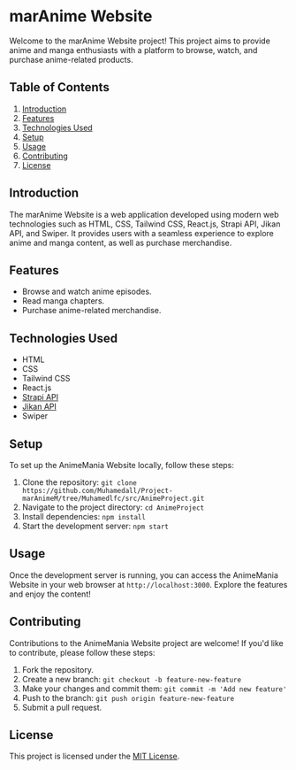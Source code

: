 # marAnime Website

Welcome to the marAnime Website project! This project aims to provide anime and manga enthusiasts with a platform to browse, watch, and purchase anime-related products.

## Table of Contents

1. [Introduction](#introduction)
2. [Features](#features)
3. [Technologies Used](#technologies-used)
4. [Setup](#setup)
5. [Usage](#usage)
6. [Contributing](#contributing)
7. [License](#license)

## Introduction

The marAnime Website is a web application developed using modern web technologies such as HTML, CSS, Tailwind CSS, React.js, Strapi API, Jikan API, and Swiper. It provides users with a seamless experience to explore anime and manga content, as well as purchase merchandise.

## Features

- Browse and watch anime episodes.
- Read manga chapters.
- Purchase anime-related merchandise.


## Technologies Used

- HTML
- CSS
- Tailwind CSS
- React.js
- [Strapi API](https://strapi.io/)
- [Jikan API](https://jikan.moe/)
- Swiper

## Setup

To set up the AnimeMania Website locally, follow these steps:

1. Clone the repository: `git clone https://github.com/Muhamedall/Project-marAnimeM/tree/Muhamedlfc/src/AnimeProject.git`
2. Navigate to the project directory: `cd AnimeProject`
3. Install dependencies: `npm install`
4. Start the development server: `npm start`

## Usage

Once the development server is running, you can access the AnimeMania Website in your web browser at `http://localhost:3000`. Explore the features and enjoy the content!

## Contributing

Contributions to the AnimeMania Website project are welcome! If you'd like to contribute, please follow these steps:

1. Fork the repository.
2. Create a new branch: `git checkout -b feature-new-feature`
3. Make your changes and commit them: `git commit -m 'Add new feature'`
4. Push to the branch: `git push origin feature-new-feature`
5. Submit a pull request.

## License

This project is licensed under the [MIT License](LICENSE).
